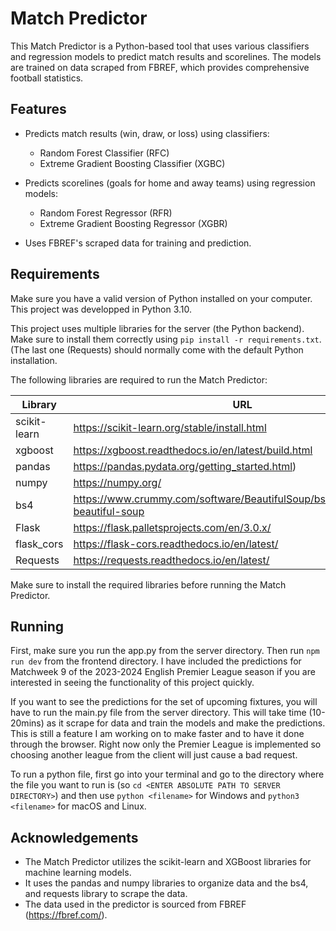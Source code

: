 # Match Predictor

This Match Predictor is a Python-based tool that uses various classifiers and regression models to predict match results and scorelines. The models are trained on data scraped from FBREF, which provides comprehensive football statistics.

## Features

- Predicts match results (win, draw, or loss) using classifiers:
  - Random Forest Classifier (RFC)
  - Extreme Gradient Boosting Classifier (XGBC)

- Predicts scorelines (goals for home and away teams) using regression models:
  - Random Forest Regressor (RFR)
  - Extreme Gradient Boosting Regressor (XGBR)

- Uses FBREF's scraped data for training and prediction.

## Requirements

Make sure you have a valid version of Python installed on your computer. This project was developped in 
Python 3.10. 

This project uses multiple libraries for the server (the Python backend). Make sure
to install them correctly using  `pip install -r requirements.txt`. (The last one (Requests) should
normally come with the default Python installation.

The following libraries are required to run the Match Predictor:

| Library | URL |
| ------- | ------------ |
| scikit-learn | https://scikit-learn.org/stable/install.html | 
| xgboost | https://xgboost.readthedocs.io/en/latest/build.html | 
| pandas | https://pandas.pydata.org/getting_started.html) | 
| numpy | https://numpy.org/ |
| bs4 | https://www.crummy.com/software/BeautifulSoup/bs4/doc/#installing-beautiful-soup | 
| Flask | https://flask.palletsprojects.com/en/3.0.x/ |
| flask_cors | https://flask-cors.readthedocs.io/en/latest/ |
| Requests | https://requests.readthedocs.io/en/latest/ |

Make sure to install the required libraries before running the Match Predictor.

## Running

First, make sure you run the app.py from the server directory. Then run `npm run dev` from the 
frontend directory. I have included the predictions for Matchweek 9 of the 2023-2024 English Premier
League season if you are interested in seeing the functionality of this project quickly. 

If you want to see the predictions for the set of upcoming fixtures, you will have 
to run the main.py file from the server directory. This will take time (10-20mins) as 
it scrape for data and train the models and make the predictions. This is still a feature 
I am working on to make faster and to have it done  through the browser. Right now 
only the Premier League is implemented so choosing another league from the client will just cause a bad request.

To run a python file, first go into your terminal and go to the directory where the file you want to 
run is (so `cd <ENTER ABSOLUTE PATH TO SERVER DIRECTORY>`) and then use `python <filename>` for Windows and 
`python3 <filename>` for macOS and Linux.

## Acknowledgements

- The Match Predictor utilizes the scikit-learn and XGBoost libraries for machine learning models.
- It uses the pandas and numpy libraries to organize data and the bs4, and requests library to scrape the data.
- The data used in the predictor is sourced from FBREF (https://fbref.com/).
